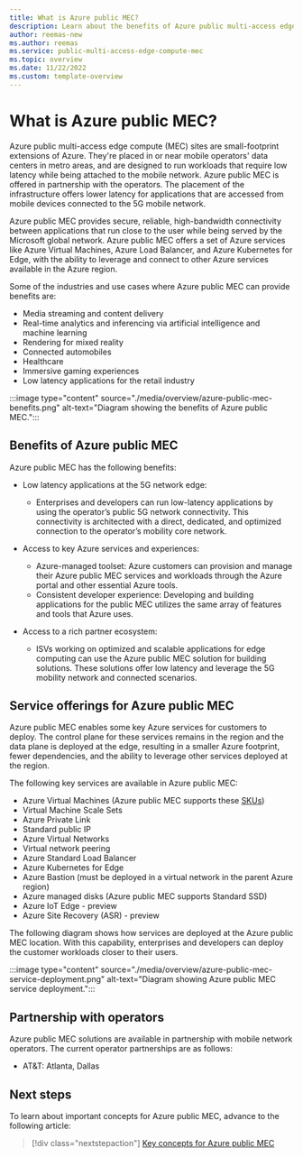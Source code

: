 ```yaml
---
title: What is Azure public MEC?
description: Learn about the benefits of Azure public multi-access edge compute (MEC) and how it works.
author: reemas-new
ms.author: reemas
ms.service: public-multi-access-edge-compute-mec
ms.topic: overview
ms.date: 11/22/2022
ms.custom: template-overview
---
```


# What is Azure public MEC?

Azure public multi-access edge compute (MEC) sites are small-footprint extensions of Azure. They're placed in or near mobile operators' data centers in metro areas, and are designed to run workloads that require low latency while being attached to the mobile network.  Azure public MEC is offered in partnership with the operators. The placement of the infrastructure offers lower latency for applications that are accessed from mobile devices connected to the 5G mobile network.

Azure public MEC provides secure, reliable, high-bandwidth connectivity between applications that run close to the user while being served by the Microsoft global network. Azure public MEC offers a set of Azure services like Azure Virtual Machines, Azure Load Balancer, and Azure Kubernetes for Edge, with the ability to leverage and connect to other Azure services available in the Azure region.

Some of the industries and use cases where Azure public MEC can provide benefits are:

- Media streaming and content delivery
- Real-time analytics and inferencing via artificial intelligence and machine learning
- Rendering for mixed reality
- Connected automobiles
- Healthcare
- Immersive gaming experiences
- Low latency applications for the retail industry

:::image type="content" source="./media/overview/azure-public-mec-benefits.png" alt-text="Diagram showing the benefits of Azure public MEC.":::

## Benefits of Azure public MEC

Azure public MEC has the following benefits:

- Low latency applications at the 5G network edge:
  
  - Enterprises and developers can run low-latency applications by using the operator’s public 5G network connectivity. This connectivity is architected with a direct, dedicated, and optimized connection to the operator’s mobility core network.

- Access to key Azure services and experiences:
  - Azure-managed toolset: Azure customers can provision and manage their Azure public MEC services and workloads through the Azure portal and other essential Azure tools.
  - Consistent developer experience: Developing and building applications for the public MEC utilizes the same array of features and tools that Azure uses.

- Access to a rich partner ecosystem:
  - ISVs working on optimized and scalable applications for edge computing can use the Azure public MEC solution for building solutions. These solutions offer low latency and leverage the 5G mobility network and connected scenarios.

## Service offerings for Azure public MEC

Azure public MEC enables some key Azure services for customers to deploy. The control plane for these services remains in the region and the data plane is deployed at the edge, resulting in a smaller Azure footprint, fewer dependencies, and the ability to leverage other services deployed at the region.  

The following key services are available in Azure public MEC:

- Azure Virtual Machines (Azure public MEC supports these [SKUs](key-concepts.md#azure-virtual-machines))
- Virtual Machine Scale Sets
- Azure Private Link
- Standard public IP
- Azure Virtual Networks
- Virtual network peering
- Azure Standard Load Balancer
- Azure Kubernetes for Edge
- Azure Bastion (must be deployed in a virtual network in the parent Azure region)
- Azure managed disks (Azure public MEC supports Standard SSD)
- Azure IoT Edge - preview
- Azure Site Recovery (ASR) - preview

The following diagram shows how services are deployed at the Azure public MEC location. With this capability, enterprises and developers can deploy the customer workloads closer to their users.

:::image type="content" source="./media/overview/azure-public-mec-service-deployment.png" alt-text="Diagram showing Azure public MEC service deployment.":::  

## Partnership with operators

Azure public MEC solutions are available in partnership with mobile network operators. The current operator partnerships are as follows:

- AT&T: Atlanta, Dallas

## Next steps

To learn about important concepts for Azure public MEC, advance to the following article:

> [!div class="nextstepaction"]
> [Key concepts for Azure public MEC](key-concepts.md)
